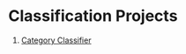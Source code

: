# Classification Projects
1) [Category Classifier](https://github.com/raofida75/PersonalProjects/blob/main/Classification%20Projects/Category%20Classifier/Category%20Classifier%20-%20Project.ipynb)
